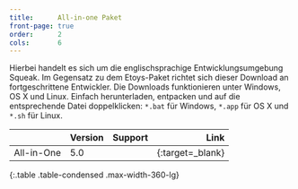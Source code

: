 ```yaml
---
title:      All-in-one Paket
front-page: true
order:      2
cols:       6
---
```


Hierbei handelt es sich um die englischsprachige Entwicklungsumgebung
Squeak.  Im Gegensatz zu dem Etoys-Paket richtet sich dieser Download
an fortgeschrittene Entwickler. Die Downloads funktionieren unter
Windows, OS X und Linux. Einfach herunterladen, entpacken und auf die
entsprechende Datei doppelklicken: `*.bat` für Windows, `*.app` für OS
X und `*.sh` für Linux.

|            | Version   | Support   | Link   |
| ---------- |:--------- |:--------- | ------:|
| All-in-One | 5.0       | <i class="fa fa-windows"></i> <i class="fa fa-apple"></i> <i class="fa fa-linux"></i> | [<i class="fa fa-download"></i>][allinone]{:target=_blank} |
{:.table .table-condensed .max-width-360-lg}

[allinone]: http://ftp.squeak.org/5.0/Squeak-5.0-All-in-One.zip
